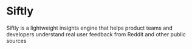 # Siftly
Siftly is a lightweight insights engine that helps product teams and developers understand real user feedback from Reddit and other public sources
